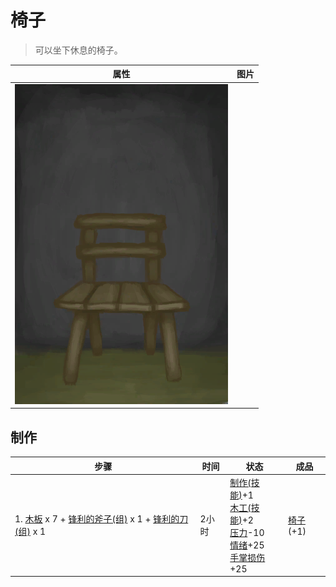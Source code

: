 # 椅子  
> 可以坐下休息的椅子。  
  
  属性  |   图片   
 ----  |  ----:   
   |  ![](Sprite/Chair.png)   
  
## 制作  
步骤  |  时间  |  状态  |  成品  
----  |  ----  |  ----  |  ----  
1. [木板](Plank.md) x 7 + [锋利的斧子(组)](GpTag_AxeAdv.md) x 1 + [锋利的刀(组)](GpTag_CutterAdv.md) x 1  |  2小时  |  [制作(技能)](Skill_Crafting.md)+1<br>[木工(技能)](Skill_Woodworking.md)+2<br>[压力](Stress.md)-10<br>[情绪](Morale.md)+25<br>[手掌损伤](HandDamage.md)+25  |  [椅子](ChairPlaced.md)(+1)  
